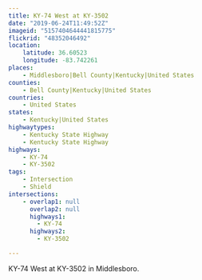 ```yaml
---
title: KY-74 West at KY-3502
date: "2019-06-24T11:49:52Z"
imageid: "5157404644441815775"
flickrid: "48352046492"
location:
    latitude: 36.60523
    longitude: -83.742261
places:
    - Middlesboro|Bell County|Kentucky|United States
counties:
    - Bell County|Kentucky|United States
countries:
    - United States
states:
    - Kentucky|United States
highwaytypes:
    - Kentucky State Highway
    - Kentucky State Highway
highways:
    - KY-74
    - KY-3502
tags:
    - Intersection
    - Shield
intersections:
    - overlap1: null
      overlap2: null
      highways1:
        - KY-74
      highways2:
        - KY-3502

---
```

KY-74 West at KY-3502 in Middlesboro.